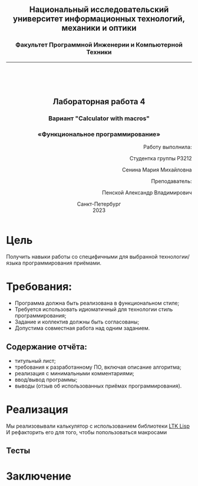 ## <center> Национальный исследовательский университет информационных технологий, механики и оптики </center> 
### <center> Факультет Программной Инженерии и Компьютерной Техники </center> 
----
 <br /> 
 <br />
 <br />

## <center> Лабораторная работа 4 </center>

### <center>Вариант "Calculator with macros"</center>

### <center>«Функциональное программирование»</center>

<div style="text-align: right"> 

Работу выполнила:

Студентка группы P3212

Сенина Мария Михайловна

Преподаватель:

Пенской Александр Владимирович
</div>


<center>Санкт-Петербург</center>
<center>2023</center>

<div style="page-break-after: always; visibility: hidden">pagebreak</div>

# Цель
Получить навыки работы со специфичными для выбранной технологии/языка программирования приёмами.

# Требования:
* Программа должна быть реализована в функциональном стиле;
* Требуется использовать идиоматичный для технологии стиль программирования;
* Задание и коллектив должны быть согласованы;
* Допустима совместная работа над одним заданием.

## Содержание отчёта:
* титульный лист;
* требования к разработанному ПО, включая описание алгоритма;
* реализация с минимальными комментариями;
* ввод/вывод программы;
* выводы (отзыв об использованных приёмах программирования).

# Реализация 

Мы реализовывали калькулятор с использованием библиотеки [LTK Lisp](http://www.peter-herth.de/ltk/ltkdoc/node1.html)
И рефакторить его для того, чтобы попользоваться макросами

## Тесты
# Заключение
